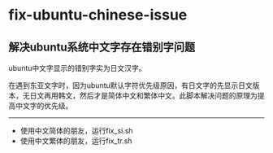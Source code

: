# fix-ubuntu-chinese-issue
解决ubuntu系统中文字存在错别字问题
---
ubuntu中文字显示的错别字实为日文汉字。

在遇到东亚文字时，因为ubuntu默认字符优先级原因，有日文字的先显示日文版本，无日文再用韩文，然后才是简体中文和繁体中文。此脚本解决问题的原理为提高中文字的优先级。

---
 - 使用中文简体的朋友，运行fix_si.sh
 - 使用中文繁体的朋友，运行fix_tr.sh
